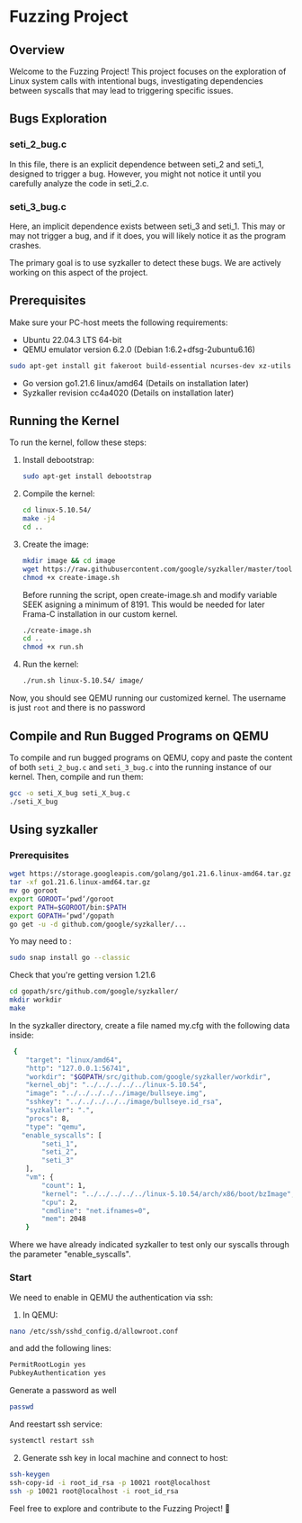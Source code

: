 # Fuzzing Project

## Overview

Welcome to the Fuzzing Project! This project focuses on the exploration of Linux system calls with intentional bugs, investigating dependencies between syscalls that may lead to triggering specific issues.

## Bugs Exploration

### seti_2_bug.c
In this file, there is an explicit dependence between seti_2 and seti_1, designed to trigger a bug. However, you might not notice it until you carefully analyze the code in seti_2.c.

### seti_3_bug.c
Here, an implicit dependence exists between seti_3 and seti_1. This may or may not trigger a bug, and if it does, you will likely notice it as the program crashes.

The primary goal is to use syzkaller to detect these bugs. We are actively working on this aspect of the project.

## Prerequisites

Make sure your PC-host meets the following requirements:

- Ubuntu 22.04.3 LTS 64-bit
- QEMU emulator version 6.2.0 (Debian 1:6.2+dfsg-2ubuntu6.16)
 ```bash
sudo apt-get install git fakeroot build-essential ncurses-dev xz-utils libssl-dev bc flex libelf-dev bison qemu-system-x86 
```
- Go version go1.21.6 linux/amd64 (Details on installation later)
- Syzkaller revision cc4a4020 (Details on installation later)


## Running the Kernel

To run the kernel, follow these steps:

1. Install debootstrap:
   ```bash
   sudo apt-get install debootstrap
   ```

2. Compile the kernel:
   ```bash
   cd linux-5.10.54/
   make -j4
   cd ..
   ```

3. Create the image:
   ```bash
   mkdir image && cd image 
   wget https://raw.githubusercontent.com/google/syzkaller/master/tools/create-image.sh -O create-image.sh
   chmod +x create-image.sh
   ```

   Before running the script, open create-image.sh and modify variable SEEK asigning a minimum of 8191. This would be needed for later Frama-C installation in our custom kernel.
   ```bash
   ./create-image.sh
   cd ..
   chmod +x run.sh
   ```

4. Run the kernel:
   ```bash
   ./run.sh linux-5.10.54/ image/
   ```

Now, you should see QEMU running our customized kernel. The username is just `root` and there is no password

## Compile and Run Bugged Programs on QEMU

To compile and run bugged programs on QEMU, copy and paste the content of both `seti_2_bug.c` and `seti_3_bug.c` into the running instance of our kernel. Then, compile and run them:

```bash
gcc -o seti_X_bug seti_X_bug.c
./seti_X_bug
```
## Using syzkaller

### Prerequisites
```bash
wget https://storage.googleapis.com/golang/go1.21.6.linux-amd64.tar.gz
tar -xf go1.21.6.linux-amd64.tar.gz
mv go goroot
export GOROOT=‘pwd‘/goroot
export PATH=$GOROOT/bin:$PATH
export GOPATH=‘pwd‘/gopath
go get -u -d github.com/google/syzkaller/...
```
Yo may need to :
```bash
sudo snap install go --classic
```
Check that you're getting version 1.21.6
```bash
cd gopath/src/github.com/google/syzkaller/
mkdir workdir
make
```

In the syzkaller directory, create a file named my.cfg with the following data inside:
```bash
 {
	"target": "linux/amd64",
	"http": "127.0.0.1:56741",
	"workdir": "$GOPATH/src/github.com/google/syzkaller/workdir",
	"kernel_obj": "../../../../../linux-5.10.54",
	"image": "../../../../../image/bullseye.img",
	"sshkey": "../../../../../image/bullseye.id_rsa",
	"syzkaller": ".",
	"procs": 8,
	"type": "qemu",
   "enable_syscalls": [
		"seti_1",
		"seti_2",
		"seti_3"
	],
	"vm": {
		"count": 1,
		"kernel": "../../../../../linux-5.10.54/arch/x86/boot/bzImage",
		"cpu": 2,
		"cmdline": "net.ifnames=0",
		"mem": 2048
	}
```
Where we have already indicated syzkaller to test only our syscalls through the parameter "enable_syscalls".
### Start
We need to enable in QEMU the authentication via ssh:
1. In QEMU:
```bash
nano /etc/ssh/sshd_config.d/allowroot.conf
```
and add the following lines:
```bash
PermitRootLogin yes
PubkeyAuthentication yes
```
Generate a password as well
```bash
passwd
```
And reestart ssh service:
```bash
systemctl restart ssh
```
2. Generate ssh key in local machine and connect to host:
```bash
ssh-keygen
ssh-copy-id -i root_id_rsa -p 10021 root@localhost
ssh -p 10021 root@localhost -i root_id_rsa
```


Feel free to explore and contribute to the Fuzzing Project! 🚀
